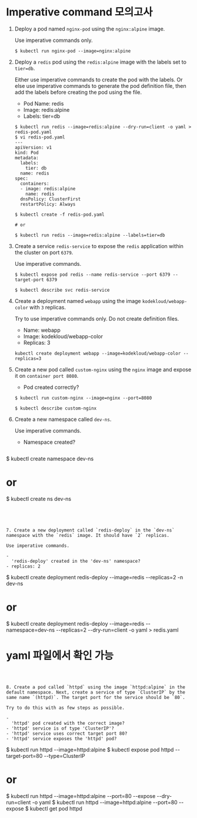 # Imperative command 모의고사 



1. Deploy a pod named `nginx-pod` using the `nginx:alpine` image.

   Use imperative commands only.

   ```
   $ kubectl run nginx-pod --image=nginx:alpine
   ```

   

2. Deploy a `redis` pod using the `redis:alpine` image with the labels set to `tier=db`.

   Either use imperative commands to create the pod with the labels. Or else use imperative commands to generate the pod definition file, then add the labels before creating the pod using the file.

   - Pod Name: redis
   - Image: redis:alpine
   - Labels: tier=db

   ```
   $ kubectl run redis --image=redis:alpine --dry-run=client -o yaml > redis-pod.yaml
   $ vi redis-pod.yaml
   ---
   apiVersion: v1
   kind: Pod
   metadata:
     labels:
       tier: db
     name: redis
   spec:
     containers:
     - image: redis:alpine
       name: redis
     dnsPolicy: ClusterFirst
     restartPolicy: Always
   
   $ kubectl create -f redis-pod.yaml
   
   # or
   
   $ kubectl run redis --image=redis:alpine --labels=tier=db
   ```



3. Create a service `redis-service` to expose the `redis` application within the cluster on port `6379`.

   Use imperative commands.

   ```
   $ kubectl expose pod redis --name redis-service --port 6379 --target-port 6379
   
   $ kubectl describe svc redis-service
   ```

   

4. Create a deployment named `webapp` using the image `kodekloud/webapp-color` with `3` replicas.

   Try to use imperative commands only. Do not create definition files.

   - Name: webapp
   - Image: kodekloud/webapp-color
   - Replicas: 3

   ```
   kubectl create deployment webapp --image=kodekloud/webapp-color --replicas=3
   ```



5. Create a new pod called `custom-nginx` using the `nginx` image and expose it on `container port 8080`.

   - Pod created correctly?

   ```
   $ kubectl run custom-nginx --image=nginx --port=8080
   
   $ kubectl describe custom-nginx
   ```



6. Create a new namespace called `dev-ns`.

   Use imperative commands.

   - Namespace created?
   
   ```
$ kubectl create namespace dev-ns 
   # or
   $ kubectl create ns dev-ns
   ```
   



7. Create a new deployment called `redis-deploy` in the `dev-ns` namespace with the `redis` image. It should have `2` replicas.

   Use imperative commands.

   - 
     'redis-deploy' created in the 'dev-ns' namespace?
   - replicas: 2

   ```
   $ kubectl create deployment redis-deploy --image=redis --replicas=2 -n dev-ns
   
   # or
   
   $ kubectl create deployment redis-deploy --image=redis --namespace=dev-ns --replicas=2 --dry-run=client -o yaml > redis.yaml
   # yaml 파일에서 확인 가능
   ```



8. Create a pod called `httpd` using the image `httpd:alpine` in the default namespace. Next, create a service of type `ClusterIP` by the same name `(httpd)`. The target port for the service should be `80`.

   Try to do this with as few steps as possible.

   - 
     'httpd' pod created with the correct image?
   - 'httpd' service is of type 'ClusterIP'?
   - 'httpd' service uses correct target port 80?
   - 'httpd' service exposes the 'httpd' pod?

   ```
   $ kubectl run httpd --image=httpd:alpine
   $ kubectl expose pod httpd --target-port=80 --type=ClusterIP
   
   # or
   
   $ kubectl run httpd --image=httpd:alpine --port=80 --expose --dry-run=client -o yaml
   $ kubectl run httpd --image=httpd:alpine --port=80 --expose
   $ kubectl get pod httpd
   ```

   